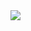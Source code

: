 <!-- <div id="banner" align="center">
  <img src="https://media.giphy.com/media/bi6RQ5x3tqoSI/giphy.gif?cid=ecf05e47kf49uj6eiaa2twsm0tjy50mgh14hz79j3niev2kv&ep=v1_gifs_search&rid=giphy.gif&ct=g"/>
</div>

<div id="badges">
  <a href="https://www.linkedin.com/in/vinfredrick">
    <img src="https://img.shields.io/badge/LinkedIn-blue?logo=linkedin&logoColor=white&style=for-the-badge"/>
  </a>

  <img src="https://komarev.com/ghpvc/?username=v-pauly-fredrick&style=flat-square&color=blue" alt="Vinod Paul Fredrick"/>
</div>
--> 

<!-- Header Banner Space --> 
<div id="headerBanner" align=center">
  <img src="https://media.giphy.com/media/fC6YBAROzsz9CSiM0h/giphy.gif?cid=790b7611mo1c0a5z12c1nycrfzpk96ye8udr2dn951904cgt&ep=v1_gifs_search&rid=giphy.gif&ct=g"/> 
</div>

<!---
v-pauly-fredrick/v-pauly-fredrick is a ✨ special ✨ repository because its `README.md` (this file) appears on your GitHub profile.
You can click the Preview link to take a look at your changes.
--->
